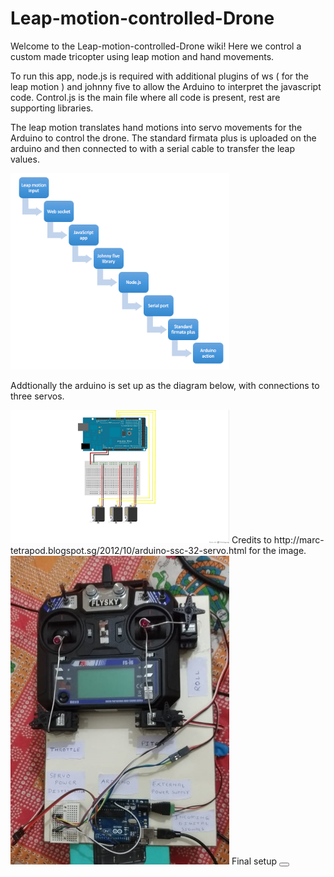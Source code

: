 # Leap-motion-controlled-Drone 

Welcome to the Leap-motion-controlled-Drone wiki! Here we control a custom made tricopter using leap motion and hand movements. 

To run this app, node.js is required with additional plugins of ws ( for the leap motion ) and johnny five to allow the Arduino to interpret the javascript code. Control.js is the main file where all code is present, rest are supporting libraries.

The leap motion translates hand motions into servo movements for the Arduino to control the drone.  The standard firmata plus is uploaded on the arduino and then connected to with a serial cable to transfer the leap values. 


<img src="layout.png" width="350"/>

Addtionally the arduino is set up as the diagram below, with connections to three servos.

<img src="arduinosetup.jpg" width="350"/> 
Credits to http://marc-tetrapod.blogspot.sg/2012/10/arduino-ssc-32-servo.html for the image.

<img src="setup.jpg" width="350"/> 
Final setup

<button src="https://drive.google.com/file/d/18olngYHNSDqcq-JqHmLv9OlQpiyNV-lx/view?usp=sharing" width="50"/>
